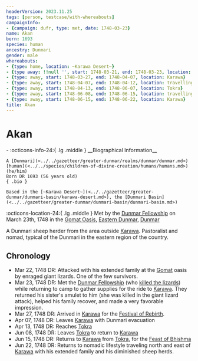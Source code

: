 ```yaml
---
headerVersion: 2023.11.25
tags: [person, testcase/with-whereabouts]
campaignInfo:
- {campaign: dufr, type: met, date: 1748-03-23}
name: Akan
born: 1693
species: human
ancestry: Dunmari
gender: male
whereabouts:
- {type: home, location: ~Karawa Desert~}
- {type away: !!null '', start: 1748-03-21, end: 1748-03-23, location: Gomat Oasis}
- {type: away, start: 1748-03-27, end: 1748-04-07, location: Karawa}
- {type: away, start: 1748-04-07, end: 1748-04-12, location: travelling to Tokra}
- {type: away, start: 1748-04-13, end: 1748-06-07, location: Tokra}
- {type: away, start: 1748-06-08, end: 1748-06-15, location: travelling to Karawa}
- {type: away, start: 1748-06-15, end: 1748-06-22, location: Karawa}
title: Akan
---
```

# Akan
<div class="grid cards ext-narrow-margin ext-one-column" markdown>
- :octicons-info-24:{ .lg .middle } __Biographical Information__

    A [Dunmari](<../../gazetteer/greater-dunmar/realms/dunmar/dunmar.md>) [human](<../../species/children-of-divine-creation/humans/humans.md>) (he/him)  
    Born DR 1693 (56 years old)  
    { .bio }

    Based in the [~Karawa Desert~](<../../gazetteer/greater-dunmar/dunmari-basin/karawa-desert.md>), the [Dunmari Basin](<../../gazetteer/greater-dunmar/dunmari-basin/dunmari-basin.md>)
</div>



:octicons-location-24:{ .lg .middle } Met by the [Dunmar Fellowship](<../pcs/dunmar-fellowship/dunmar-fellowship.md>) on March 23th, 1748 in the [Gomat Oasis](<../../gazetteer/greater-dunmar/dunmari-basin/gomat.md>), [Eastern Dunmar](<../../gazetteer/greater-dunmar/realms/dunmar/eastern-dunmar/eastern-dunmar.md>), [Dunmar](<../../gazetteer/greater-dunmar/realms/dunmar/dunmar.md>)  


A Dunmari sheep herder from the area outside [Karawa](<../../gazetteer/greater-dunmar/realms/dunmar/eastern-dunmar/karawa.md>). Pastoralist and nomad, typical of the Dunmari in the eastern region of the country.  






## Chronology
- Mar 22, 1748 DR: Attacked with his extended family at the [Gomat](<../../gazetteer/greater-dunmar/dunmari-basin/gomat.md>) oasis by enraged giant lizards. One of the few survivors. 
- Mar 23, 1748 DR: Met the [Dunmar Fellowship](<../pcs/dunmar-fellowship/dunmar-fellowship.md>) (who [killed the lizards](<../../campaigns/dunmari-frontier/session-notes/session-2-dufr.md>)) while returning to camp to gather supplies for the ride to [Karawa](<../../gazetteer/greater-dunmar/realms/dunmar/eastern-dunmar/karawa.md>). They returned his sister's amulet to him (she was killed in the giant lizard attack), helped his family recover, and made a very favorable impression. 
- Mar 27, 1748 DR: Arrived in [Karawa](<../../gazetteer/greater-dunmar/realms/dunmar/eastern-dunmar/karawa.md>) for the [Festival of Rebirth](<../../time/holidays-and-festivals/dunmari-festivals/festival-of-rebirth.md>).
- Apr 07, 1748 DR: Leaves [Karawa](<../../gazetteer/greater-dunmar/realms/dunmar/eastern-dunmar/karawa.md>) with Dunmari evacuation
- Apr 13, 1748 DR: Reaches [Tokra](<../../gazetteer/greater-dunmar/realms/dunmar/central-dunmar/tokra/tokra.md>)
- Jun 08, 1748 DR: Leaves [Tokra](<../../gazetteer/greater-dunmar/realms/dunmar/central-dunmar/tokra/tokra.md>) to return to [Karawa](<../../gazetteer/greater-dunmar/realms/dunmar/eastern-dunmar/karawa.md>)
- Jun 15, 1748 DR: Returns to [Karawa](<../../gazetteer/greater-dunmar/realms/dunmar/eastern-dunmar/karawa.md>) from [Tokra](<../../gazetteer/greater-dunmar/realms/dunmar/central-dunmar/tokra/tokra.md>), for the [Feast of Bhishma](<../../time/holidays-and-festivals/dunmari-festivals/feast-of-bhishma.md>)
- Jun 22, 1748 DR: Returns to nomadic lifestyle traveling north and east of [Karawa](<../../gazetteer/greater-dunmar/realms/dunmar/eastern-dunmar/karawa.md>) with his extended family and his diminished sheep herds. 

